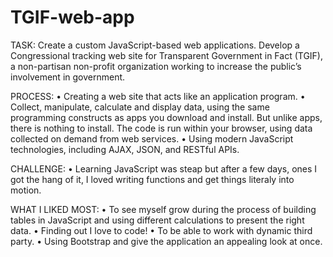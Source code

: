 # TGIF-web-app
TASK: Create a custom JavaScript-based web applications. 
Develop a Congressional tracking web site for Transparent Government in Fact (TGIF), a non-partisan non-profit organization
working to increase the public’s involvement in government.

PROCESS: • Creating a web site that acts like an application program. 
• Collect, manipulate, calculate and display data, using the same programming constructs as apps you download and install.
But unlike apps, there is nothing to install. The code is run within your browser, using data collected on demand from web services.
• Using modern JavaScript technologies, including AJAX, JSON, and RESTful APIs.

CHALLENGE: • Learning JavaScript was steap but after a few days, ones I got the hang of it,
I loved writing functions and get things literaly into motion. 

WHAT I LIKED MOST: • To see myself grow during the process of building tables in JavaScript and using different calculations 
to present the right data.
• Finding out I love to code!
• To be able to work with dynamic third party. 
• Using Bootstrap and give the application an appealing look at once.
